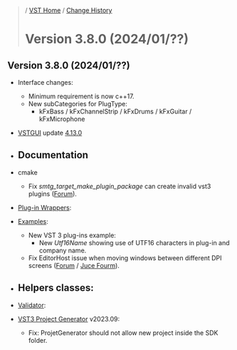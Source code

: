 >/ [VST Home](../) / [Change History](./Index.md)
>
># Version 3.8.0 (2024/01/??)

## Version 3.8.0 (2024/01/??)

- Interface changes:
  - Minimum requirement is now c++17.
  - New subCategories for PlugType:
    - kFxBass / kFxChannelStrip / kFxDrums / kFxGuitar / kFxMicrophone

- [VSTGUI](../What+is+the+VST+3+SDK/VSTGUI.md) update [4.13.0](https://github.com/steinbergmedia/vstgui/releases/tag/vstgui4_13_0)

- Documentation
  -

- cmake
  - Fix *smtg_target_make_plugin_package* can create invalid vst3 plugins ([Forum](https://forums.steinberg.net/t/weird-cmake-error/862347)).
  
  
- [Plug-in Wrappers](../What+is+the+VST+3+SDK/Wrappers/Index.md):
  
- [Examples](../What+is+the+VST+3+SDK/Plug-in+Examples.md):
  - New VST 3 plug-ins example:
    - New *Utf16Name* showing use of UTF16 characters in plug-in and company name.
  - Fix EditorHost issue when moving windows between different DPI screens ([Forum](https://forums.steinberg.net/t/vst3-sdk-editorhost-displays-only-25-of-juce-gui-on-4k-monitor/873310/2) / [Juce Fourm](https://forum.juce.com/t/steinberg-editorhost-on-4k-monitor-is-not-good/58366/7)).


  
- Helpers classes:
  -

- [Validator](../What+is+the+VST+3+SDK/Index.md#validator-command-line):
  
- [VST3 Project Generator](../What+is+the+VST+3+SDK/Project+Generator.md) v2023.09:
  - Fix: ProjetGenerator should not allow new project inside the SDK folder.
  